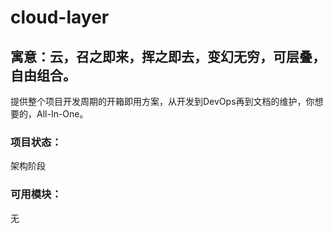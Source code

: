 # cloud-layer
## 寓意：云，召之即来，挥之即去，变幻无穷，可层叠，自由组合。

  提供整个项目开发周期的开箱即用方案，从开发到DevOps再到文档的维护，你想要的，All-In-One。
  
### 项目状态：
  架构阶段
  
  
### 可用模块：

   无
